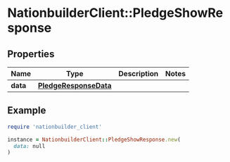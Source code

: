 # NationbuilderClient::PledgeShowResponse

## Properties

| Name | Type | Description | Notes |
| ---- | ---- | ----------- | ----- |
| **data** | [**PledgeResponseData**](PledgeResponseData.md) |  |  |

## Example

```ruby
require 'nationbuilder_client'

instance = NationbuilderClient::PledgeShowResponse.new(
  data: null
)
```


